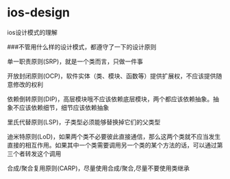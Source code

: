 # ios-design
ios设计模式的理解

###不管用什么样的设计模式，都遵守了一下的设计原则

单一职责原则(SRP)，就是一个类而言，只做一件事

开放封闭原则(OCP)，软件实体（类、模块、函数等）提供扩展权，不应该提供随意修改的权利

依赖倒转原则(DIP)，高层模块哦不应该依赖底层模块，两个都应该依赖抽象。抽象不应该依赖细节，细节应该依赖抽象

里氏代替原则(LSP)，子类型必须能够替换掉它们的父类型

迪米特原则(LoD)，如果两个类不必要彼此直接通信，那么这两个类就不应当发生直接的相互作用。如果其中一个类需要调用另一个类的某个方法的话，可以通过第三个者转发这个调用

合成/聚合复用原则(CARP)，尽量使用合成/聚合,尽量不要使用类继承